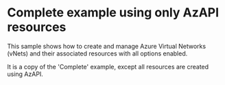 # Complete example using only AzAPI resources

This sample shows how to create and manage Azure Virtual Networks (vNets) and their associated resources with all options enabled.

It is a copy of the 'Complete' example, except all resources are created using AzAPI.
